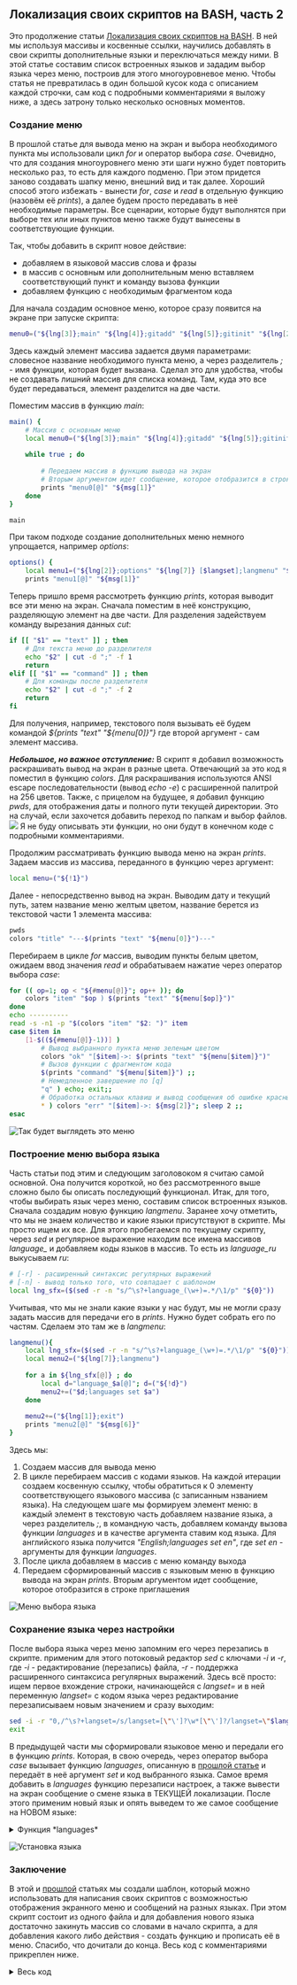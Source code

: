 ## Локализация своих скриптов на BASH, часть 2

Это продолжение статьи [Локализация своих скриптов на BASH](https://habr.com/ru/post/539586/). В ней мы используя массивы и косвенные ссылки, научились добавлять в свои скрипты дополнительные языки и переключаться между ними.
В этой статье составим список встроенных языков и зададим выбор языка через меню, построив для этого многоуровневое меню. Чтобы статья не превратилась в один большой кусок кода с описанием каждой строчки, сам код с подробными комментариями я выложу ниже, а здесь затрону только несколько основных моментов.

### Создание меню
В прошлой статье для вывода меню на экран и выбора необходимого пункта мы использовали цикл *for* и оператор выбора *case*. Очевидно, что для создания многоуровнего меню эти шаги нужно будет повторить несколько раз, то есть для каждого подменю. При этом придется заново создавать шапку меню, внешний вид и так далее.
Хороший способ этого избежать - вынести *for*, *case* и *read* в отдельную функцию (назовём её *prints*), а далее будем просто передавать в неё необходимые параметры. Все сценарии, которые будут выполнятся при выборе тех или иных пунктов меню также будут вынесены в соответствующие функции.

Так, чтобы добавить в скрипт новое действие:
- добавляем в языковой массив слова и фразы
- в массив с основным или дополнительным меню вставляем соответствующий пункт и команду вызова функции
- добавляем функцию с необходимым фрагментом кода

Для начала создадим основное меню, которое сразу появится на экране при запуске скрипта:
```bash
menu0=("${lng[3]};main" "${lng[4]};gitadd" "${lng[5]};gitinit" "${lng[2]};options" "${lng[1]};exit")
```

Здесь каждый элемент массива задается двумя параметрами: словесное название необходимого пункта меню, а через разделитель *;* - имя функции, которая будет вызвана. Сделал это для удобства, чтобы не создавать лишний массив для списка команд. Там, куда это все будет передаваться, элемент разделится на две части.
 
Поместим массив в функцию *main*:
```bash
main() {
	# Массив с основным меню
	local menu0=("${lng[3]};main" "${lng[4]};gitadd" "${lng[5]};gitinit" "${lng[2]};options" "${lng[1]};exit")
		
	while true ; do
		
		# Передаем массив в функцию вывода на экран
		# Вторым аргументом идет сообщение, которое отобразится в строке приглашения
		prints "menu0[@]" "${msg[1]}"
	done
}

main
```

При таком подходе создание дополнительных меню немного упрощается, например *options*:
```bash
options() {
	local menu1=("${lng[2]};options" "${lng[7]} [$langset];langmenu" "${lng[1]};exit")
	prints "menu1[@]" "${msg[1]}"
```

Теперь пришло время рассмотреть функцию *prints*, которая выводит все эти меню на экран. Сначала поместим в неё конструкцию, разделяющую элемент на две части. Для разделения задействуем команду вырезания данных *cut*:
```bash
if [[ "$1" == "text" ]] ; then
	# Для текста меню до разделителя
	echo "$2" | cut -d ";" -f 1
	return
elif [[ "$1" == "command" ]] ; then
	# Для команды после разделителя
	echo "$2" | cut -d ";" -f 2
	return
fi
```

Для получения, например, текстового поля вызывать её будем командой *${prints "text" "${menu[0]}"}*  где второй аргумент - сам элемент массива.

***Небольшое, но важное отступление:*** В скрипт я добавил возможность раскрашивать вывод на экран в разные цвета. Отвечающий за это код я поместил в функцию *colors*. Для раскрашивания используются ANSI escape последовательности (вывод *echo -e*) с расширенной палитрой на 256 цветов. 
Также, с прицелом на будущее, я добавил функцию *pwds*, для отображения даты и полного пути текущей директории. Это на случай, если захочется добавить переход по папкам и выбор файлов.
![](files/Localization_of_Bash_scripts_2_img1.jpg)
Я не буду описывать эти функции, но они будут в конечном коде с подробными комментариями.

Продолжим рассматривать функцию вывода меню на экран *prints*. Задаем массив из массива, переданного в функцию через аргумент:
```bash	
local menu=("${!1}")
```
	
Далее - непосредственно вывод на экран. Выводим дату и текущий путь, затем название меню желтым цветом, название берется из текстовой части 1 элемента массива:
```bash
pwds
colors "title" "---$(prints "text" "${menu[0]}")---"
```
Перебираем в цикле *for* массив, выводим пункты белым цветом, ожидаем ввод значения *read* и обрабатываем нажатие через оператор выбора *case*:
```bash
for (( op=1; op < "${#menu[@]}"; op++ )); do
	colors "item" "$op ) $(prints "text" "${menu[$op]}")"
done
echo ----------
read -s -n1 -p "$(colors "item" "$2: ")" item	
case $item in
	[1-$((${#menu[@]}-1))] ) 
		# Вывод выбранного пункта меню зеленым цветом
		colors "ok" "[$item]->: $(prints "text" "${menu[$item]}")"
		# Вызов функции с фрагментом кода
		$(prints "command" "${menu[$item]}") ;;
		# Немедленное завершение по [q]
		"q" ) echo; exit;;
		# Обработка остальных клавиш и вывод сообщения об ошибке красным цветом
		* ) colors "err" "[$item]->: ${msg[2]}"; sleep 2 ;;
esac	
```
![](files/Localization_of_Bash_scripts_2_img2.jpg "Так будет выглядеть это меню")

### Построение меню выбора языка
Часть статьи под этим и следующим заголовоком я считаю самой основной. Она получится короткой, но без рассмотренного выше сложно было бы описать последующий функционал.
Итак, для того, чтобы выбирать язык через меню, составим список встроенных языков. Сначала создадим новую функцию *langmenu*.
Заранее хочу отметить, что мы не знаем количество и какие языки присутствуют в скрипте. Мы просто ищем их все. Для этого пробегаемся по текущему скрипту, через *sed* и регулярное выражение находим все имена массивов *language_* и добавляем коды языков в массив. То есть из *language_ru* выкусываем *ru*:
```bash
# [-r] - расширенный синтаксис регулярных выражений
# [-n] - вывод только того, что совпадает с шаблоном
local lng_sfx=($(sed -r -n "s/^\s?+language_(\w+)=.*/\1/p" "${0}"))
```
Учитывая, что мы не знали какие языки у нас будут, мы не могли сразу задать массив для передачи его в *prints*. Нужно будет собрать его по частям. Сделаем это там же в *langmenu*:

```bash
langmenu(){
	local lng_sfx=($(sed -r -n "s/^\s?+language_(\w+)=.*/\1/p" "${0}"))
	local menu2=("${lng[7]};langmenu")
	
	for a in ${lng_sfx[@]} ; do
		local d="language_$a[@]"; d=("${!d}")
		menu2+=("$d;languages set $a")
	done
	
	menu2+=("${lng[1]};exit")
	prints "menu2[@]" "${msg[6]}"
}
```

Здесь мы:
1. Создаем массив для вывода меню
2. В цикле перебираем массив с кодами языков. На каждой итерации создаем косвенную ссылку, чтобы обратиться к 0 элементу соответствующего языкового массива (с записанным нзванием языка). На следующем шаге мы формируем элемент меню: в каждый элемент в текстовую часть добавляем название языка, а через разделитель *;*, в командную часть, добавляем команду вызова функции *languages* и в качестве аргумента ставим код языка. Для английского языка получится *"English;languages set en"*, где *set en* - аргументы для функции *languages*. 
3. После цикла добавляем в массив с меню команду выхода
4. Передаем сформированный массив с языковым меню в функцию вывода на экран *prints*. Вторым аргументом идет сообщение, которое отобразится в строке приглашения

![](files/Localization_of_Bash_scripts_2_img3.jpg "Меню выбора языка")

### Сохранение языка через настройки
После выбора языка через меню запомним его через перезапись в скрипте. применим для этого потоковый редактор *sed* с ключами *-i* и *-r*, где *-i* - редактирование (перезапись) файла, *-r* - поддержка расширенного синтаксиса регулярных выражений.
Здесь всё просто: ищем первое вхождение строки, начинающейся с *langset=* и в ней переменную *langset=* с кодом языка через редактирование перезаписываем новым значением и сразу выходим:

```bash
sed -i -r "0,/^\s?+langset=/s/langset=[\"\']?\w*[\"\']?/langset=\"$langset\"/" "${0}"
exit
```

В предыдущей части мы сформировали языковое меню и передали его в функцию *prints*. Которая, в свою очередь, через оператор выбора *case* вызывает функцию *languages*, описанную в [прошлой статье](https://habr.com/ru/post/539586/) и передаёт в неё аргумент *set* и код выбранного языка. Самое время добавить в *languages* функцию перезаписи настроек, а также вывести на экран сообщение о смене языка в ТЕКУЩЕЙ локализации. После этого применим новый язык и опять выведем то же самое сообщение на НОВОМ языке:

<details>
  <summary>Функция *languages*</summary>
  
```bash
if [ "$1" == "set" ] ; then
	# Устанавливаем новый язык из входного аргумента
	langset="$2"
	local df="language_$langset"
	echo
	# Сообщение на ТЕКУЩЕМ языке что язык изменен, цвет зеленый
	colors "ok" "${msg[7]} ${!df}. ${msg[8]}"
	# Применяем настройки языка
	languages
	# Сообщение на НОВОМ языке что язык изменен, цвет зеленый
	colors "ok" "${msg[7]} ${lng[0]}. ${msg[8]}"
	echo
	# Перезаписываем переменную langset= с кодом языка и выходим
	sed -i -r "0,/^\s?+langset=/s/langset=[\"\']?\w*[\"\']?/langset=\"$langset\"/" "${0}"
	exit 
fi
```

</details>

![](files/Localization_of_Bash_scripts_2_img4.jpg "Установка языка")

### Заключение
В этой и [прошлой](https://habr.com/ru/post/539586/) статьях мы создали шаблон, который можно использовать для написания своих скриптов с возможностью отображения экранного меню и сообщений на разных языках. При этом скрипт состоит из одного файла и для добавления нового языка достаточно закинуть массив со словами в начало скрипта, а для добавления какого либо действия - создать функцию и прописать её в меню.
Спасибо, что дочитали до конца. Весь код с комментариями прикреплен ниже.

<details>
  <summary>Весь код</summary>
  
```bash
#!/bin/bash
# Код языка
langset="ru"

# Меню и сообщения
language_en=( "English" "Quit" "Options" "Main menu" "Git: add ALL files/commit" "Git init" "Change language" "Language selection" )
message_en=( "English" "Select item" "Wrong! This item does not exist" "Added all files" "Enter you commit" "Changes recorded" "Select a language" "The language has been changed to" "Start the program again" "Repository not found\nPlease, select Git init pepository" )

language_ru=( "Русский" "Выход" "Настройки" "Основное меню" "Git: добавить ВСЕ файлы/коммит" "" "" "Выбор языка" )
message_ru=( "Русский" "Выберите пункт" "Неверно! Этого пункта не существует" "Добавление всех файлов" "Введите ваш коммит" "Изменения зарегистрированы" "Выберите язык" "Язык изменен на" "Запустите программу заново" "Репозиторий не найден\nПожалуйста, инициализируйте репозиторий, выбрав Git init" )

language_de=( "Deutsch" )
message_de=( "Deutsch" "" "" "" "" "" "" "" "Starten Sie das Programm neu" )

language_cn=( "中文" "出口" "设置" "主菜单")
message_cn=( "中文" "选择项目" "" "" "" "" "选择语言" "语言已改为" "重新启动程序" )

#Settings section

languages() {
	# Функция с языковыми настройками и установкой нового языка
	# Косвенные ссылки и создание нового массива
	lng="language_$langset[@]"; lng=("${!lng}")
	msg="message_$langset[@]"; msg=("${!msg}")

	# Сравнение массивов для проверки на пропущенные элементы
	for b in ${!language_en[@]} ${!message_en[@]} ; do
	
		if [[ ! ${lng[$b]} ]] ; then
			lng[$b]=${language_en[$b]}
		fi
		if [[ ! ${msg[$b]} ]] ; then
			msg[$b]=${message_en[$b]}
		fi
	done

	# Установка нового языка
	if [ "$1" == "set" ] ; then
		
		# Устанавливаем новый язык из входного аргумента
		langset="$2"

		local df="language_$langset"
		
		# Выводим сообщение на ТЕУЩЕМ языке что язык изменен,
		# пишем какой выбрали, предлагаем перезапустить программу
		echo
		colors "ok" "${msg[7]} ${!df}. ${msg[8]}"
		
		# Применяем настройки языка
		languages
		
		# Выводим сообщение на НОВОМ языке что язык изменен
		# пишем какой выбрали, предлагаем перезапустить программу
		colors "ok" "${msg[7]} ${lng[0]}. ${msg[8]}"
		echo
		# Через регулярное выражение путем изменения файла
		# перезаписываем переменную langset= с кодом языка и выходим
		# [-r] - расширенный синтаксис регулярных выражений
		# [-i] - редактирование файла
		# [0,] - только первое вхождение
		sed -i -r "0,/^\s?+langset=/s/langset=[\"\']?\w*[\"\']?/langset=\"$langset\"/" "${0}"
		exit 
	fi
}

# Применяем настройки языка
languages


colors() {
	# Установка цвета текста и фона. Строки даны полностью,
	# чтобы можно было просто изменить цифры, ничего не дописывая
	# Здесь [48] - код расширенной палитры фона, [38] - текста
	# [5] - 8-битный формат цвета (0-255), [1] - жирный,
	# [22] - отменить жирный, [0] - сбросить все изменения
	case "$1" in
		# Текст: темно-зеленый (часы)
		"tm" ) echo -e "\e[48;5;256;38;5;34;22m$2\e[0m" ;;
		# Фон: светло-синий, текст: белый жирный (часть полного пути)
		"pt" ) echo -e "\e[48;5;24;38;5;15;1m$2\e[0m" ;;
		# Текст: светло-желтый жирный (текущая папка)
		"cf" ) echo -e "\e[48;5;256;38;5;226;1m$2\e[0m" ;;
		# Текст: темно-зеленый жирный (цвет успешной операции)
		"ok" ) echo -e "\e[48;5;256;38;5;34;1m$2\e[0m" ;;
		# Текст: красный жирный (цвет ошибки)
		"err" ) echo -e "\e[48;5;256;38;5;160;1m$2\e[0m" ;;
		# Текст: светло-желтый (шапка меню)
		"title" ) echo -e "\e[48;5;256;38;5;226;22m$2\e[0m" ;;
		# Текст: белый (пункты меню и строка приглашения)
		"item" ) echo -e "\e[48;5;256;38;5;15;22m$2\e[0m" ;;
	esac
	
}

pwds() {
	# Цветное отображение полного пути текущей директории и даты
	echo 
	echo ----------
	echo "$(colors 'tm' "[$(date +"%T")]") $(colors 'pt' "${PWD%/*}"/)$(colors 'cf'  "$(basename   "$PWD")")"
	echo ----------
}

prints() {
	# Функция вывода меню на экран
	
	# Разделение элемента массива на текст и команду, в качестве разделителя [;]
	if [[ "$1" == "text" ]] ; then
		echo "$2" | cut -d ";" -f 1
		return
	elif [[ "$1" == "command" ]] ; then
		echo "$2" | cut -d ";" -f 2
		return
	fi
	
	# Задаем массив из массива, переданного в функцию через аргумент
	local menu=("${!1}")
	
	# Вывод даты и текущего пути
	pwds
		
	# Вывод названия меню желтым цветом, название берется
	# из текстовой части 1 элемента массива 	
	colors "title" "---$(prints "text" "${menu[0]}")---"
	
	# Вывод меню на экран
	for (( op=1; op < "${#menu[@]}"; op++ )); do
		
		# Вывод пунктов меню белым цветом, названия берутся
		# из текстовой части соответствующего элемента массива
		colors "item" "$op ) $(prints "text" "${menu[$op]}")"
	done
	
	echo ----------
	
	# Ожидание ввода значения, приглашение выводится белым цветом
	read -s -n1 -p "$(colors "item" "$2: ")" item	
	
	# Оператор выбора
	case $item in
		# Все числа от 1 до размера всего массива минус 1 (так как индексация массива с 0)
		# Вывод выбранного пункта меню зеленым цветом название берется
		# из текстовой части соответствующего элемента массива
		[1-$((${#menu[@]}-1))] ) colors "ok" "[$item]->: $(prints "text" "${menu[$item]}")"
		
		# Вызов функции с фрагментом кода, имя функции берется
		# из командной части соответствующего элемента массива
		$(prints "command" "${menu[$item]}") ;;
		
		# Немедленное завершение по [q]
		"q" ) echo; exit;;
		
		# Обработка остальных клавиш и вывод сообщения об ошибке красным цветом
		* ) colors "err" "[$item]->: ${msg[2]}"; sleep 2 ;;
	esac	
}


# Application section

gitinit() {
	# Для примера: фрагмент кода для [git init]
	git init
}

gitadd() {
	# Для примера: фрагмент кода для [git add] - добавить все файлы
	git add .
	# Обработка ошибок. Если статус завершения команды не равен [0]
	# вывести сообщение об ошибке красным цветом и вернуться в меню
	if [[ "$?" != "0" ]] ; then
		colors "err" "${msg[9]}" 
		sleep 1
		return 1 
	fi
	
	echo "${msg[3]} ..."
	# Приглашение и ввод коммита
	read -p "$(colors "item" "${msg[4]}: ")" comm
	git commit -m "$comm"
	# сообщение о завершении операции зеленим цветом
	colors "ok" "${msg[5]}"
}


# Menu section

langmenu() {
	# Функция создания языкового меню
	# Проходим по текущему скрипту, через регулярное выражение находим
	# все имена массивов [language_*] и добавляем коды языков в массив
	# [-r] - расширенный синтаксис регулярных выражений
	# [-n] - вывод только того, что совпадает с шаблоном
	local lng_sfx=($(sed -r -n "s/^\s?+language_(\w+)=.*/\1/p" "${0}"))
	
	# Создаем массив для вывода меню	
	local menu2=("${lng[7]};langmenu")
	
	# Перебираем в цикле массив с кодами языков, на каждой итерации создаем косвенную ссылку,
	# чтобы обратиться к 0 элементу соответствующего языкового массива (с записанным нзванием языка)
	for a in ${lng_sfx[@]} ; do
		local d="language_$a[@]"; d=("${!d}")
		
		# Продолжаем формирование массива для вывода языкового меню
		# В каждый элемент в текстовую часть добавляем название языка, а через
		# разделитель [;], в командную часть, добавляем команду вызова функции
		# [languages] и в качестве аргумента ставим код языка. Для английского языка
		# получится ["English;languages set en"], где [set en] - аргументы для функции [languages]
		menu2+=("$d;languages set $a")
	done
	# Добавляем в меню команду выхода
	menu2+=("${lng[1]};exit")
	
	# Передаем сформированный массив с языковым меню в функцию вывода на экран
	# Вторым аргументом идет сообщение, которое отобразится в строке приглашения
	prints "menu2[@]" "${msg[6]}"
}

options() {
	# Функция создания меню с настройками
	# В каждый элемент в текстовую часть добавляем название необходимого пункта меню,
	# а через разделитель [;], в командную часть, добавляем соответствующую команду вызова функции
	local menu1=("${lng[2]};options" "${lng[7]} [$langset];langmenu" "${lng[1]};exit")
	
	# Передаем массив в функцию вывода на экран
	# Вторым аргументом идет сообщение, которое отобразится в строке приглашения
	prints "menu1[@]" "${msg[1]}"
}

main() {
	# Функция создания основного меню
	# В каждый элемент в текстовую часть добавляем название необходимого пункта меню,
	# а через разделитель [;], в командную часть, добавляем соответствующую команду вызова функции
	# Здесь и в других массивах, содержащих меню, первая запись - это название и команда вызова текущей функции
	# Необходимо для того, чтобы передавать название меню для печати шапки и для вызова этой функции при необходимости
	local menu0=("${lng[3]};main" "${lng[4]};gitadd" "${lng[5]};gitinit" "${lng[2]};options" "${lng[1]};exit")

	
	while true ; do
		# Передаем массив в функцию вывода на экран
		# Вторым аргументом идет сообщение, которое отобразится в строке приглашения
		prints "menu0[@]" "${msg[1]}"
	done
}

main

exit 0
```
  
</details>

